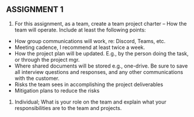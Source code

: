## ASSIGNMENT 1

1. For this assignment, as a team, create a team project charter – How the team will operate. Include at least the following points: 
   
- How group communications will work, re: Discord, Teams, etc. 
- Meeting cadence, I recommend at least twice a week. 
- How the project plan will be updated. E.g., by the person doing the task, or through the project mgr. 
- Where shared documents will be stored e.g., one-drive. Be sure to save all interview questions and responses, and any other communications with the customer. 
- Risks the team sees in accomplishing the project deliverables 
- Mitigation plans to reduce the risks 

1. Individual; What is your role on the team and explain what your responsibilities are to the team and projects.
